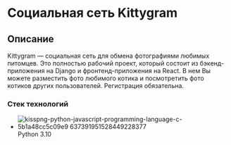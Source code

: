 # Социальная сеть Kittygram
## Описание
Kittygram — социальная сеть для обмена фотографиями любимых питомцев. Это полностью рабочий проект, который состоит из бэкенд-приложения на Django и фронтенд-приложения на React.
В нем Вы можете разместить фото любимого котика и посмотретить фото котиков других пользователей. Регистрация обязательна.
### Стек технологий
- ![kisspng-python-javascript-programming-language-c-5b1a48cc5c09e9 637391951528449228377](https://github.com/Tiaki026/infra_sprint1/assets/123443356/6ca9adc7-64d3-4ae6-933d-b4e4c9b83269) Python 3.10

